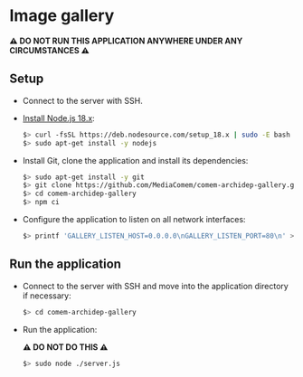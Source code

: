 # Image gallery

**:warning: DO NOT RUN THIS APPLICATION ANYWHERE UNDER ANY CIRCUMSTANCES :warning:**

## Setup

* Connect to the server with SSH.
* [Install Node.js 18.x](https://github.com/nodesource/distributions/blob/master/README.md#debinstall):

  ```bash
  $> curl -fsSL https://deb.nodesource.com/setup_18.x | sudo -E bash -
  $> sudo apt-get install -y nodejs
  ```
* Install Git, clone the application and install its dependencies:

  ```bash
  $> sudo apt-get install -y git
  $> git clone https://github.com/MediaComem/comem-archidep-gallery.git
  $> cd comem-archidep-gallery
  $> npm ci
  ```
* Configure the application to listen on all network interfaces:

  ```bash
  $> printf 'GALLERY_LISTEN_HOST=0.0.0.0\nGALLERY_LISTEN_PORT=80\n' > .env
  ```

## Run the application

* Connect to the server with SSH and move into the application directory if
  necessary:

  ```bash
  $> cd comem-archidep-gallery
  ```
* Run the application:

  **:warning: DO NOT DO THIS :warning:**

  ```bash
  $> sudo node ./server.js
  ```
